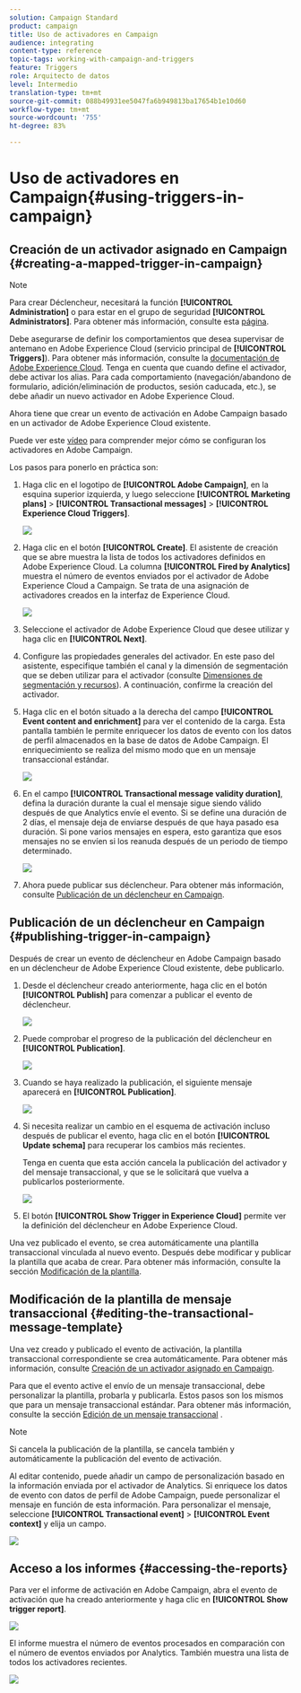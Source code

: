 ```yaml
---
solution: Campaign Standard
product: campaign
title: Uso de activadores en Campaign
audience: integrating
content-type: reference
topic-tags: working-with-campaign-and-triggers
feature: Triggers
role: Arquitecto de datos
level: Intermedio
translation-type: tm+mt
source-git-commit: 088b49931ee5047fa6b949813ba17654b1e10d60
workflow-type: tm+mt
source-wordcount: '755'
ht-degree: 83%

---
```



# Uso de activadores en Campaign{#using-triggers-in-campaign}

## Creación de un activador asignado en Campaign {#creating-a-mapped-trigger-in-campaign}

>[!NOTE]
>
>Para crear Déclencheur, necesitará la función **[!UICONTROL Administration]** o para estar en el grupo de seguridad **[!UICONTROL Administrators]**. Para obtener más información, consulte esta [página](../../administration/using/list-of-roles.md).

Debe asegurarse de definir los comportamientos que desea supervisar de antemano en Adobe Experience Cloud (servicio principal de **[!UICONTROL Triggers]**). Para obtener más información, consulte la [documentación de Adobe Experience Cloud](https://docs.adobe.com/content/help/es-ES/core-services/interface/activation/triggers.html). Tenga en cuenta que cuando define el activador, debe activar los alias. Para cada comportamiento (navegación/abandono de formulario, adición/eliminación de productos, sesión caducada, etc.), se debe añadir un nuevo activador en Adobe Experience Cloud.

Ahora tiene que crear un evento de activación en Adobe Campaign basado en un activador de Adobe Experience Cloud existente.

Puede ver este [vídeo](https://helpx.adobe.com/es/marketing-cloud/how-to/email-marketing.html#step-two) para comprender mejor cómo se configuran los activadores en Adobe Campaign.

Los pasos para ponerlo en práctica son:

1. Haga clic en el logotipo de **[!UICONTROL Adobe Campaign]**, en la esquina superior izquierda, y luego seleccione **[!UICONTROL Marketing plans]** > **[!UICONTROL Transactional messages]** > **[!UICONTROL Experience Cloud Triggers]**.

   ![](assets/remarketing_1.png)

1. Haga clic en el botón **[!UICONTROL Create]**. El asistente de creación que se abre muestra la lista de todos los activadores definidos en Adobe Experience Cloud. La columna **[!UICONTROL Fired by Analytics]** muestra el número de eventos enviados por el activador de Adobe Experience Cloud a Campaign. Se trata de una asignación de activadores creados en la interfaz de Experience Cloud.

   ![](assets/remarketing_2.png)

1. Seleccione el activador de Adobe Experience Cloud que desee utilizar y haga clic en **[!UICONTROL Next]**.
1. Configure las propiedades generales del activador. En este paso del asistente, especifique también el canal y la dimensión de segmentación que se deben utilizar para el activador (consulte [Dimensiones de segmentación y recursos](../../automating/using/query.md#targeting-dimensions-and-resources)). A continuación, confirme la creación del activador.
1. Haga clic en el botón situado a la derecha del campo **[!UICONTROL Event content and enrichment]** para ver el contenido de la carga. Esta pantalla también le permite enriquecer los datos de evento con los datos de perfil almacenados en la base de datos de Adobe Campaign. El enriquecimiento se realiza del mismo modo que en un mensaje transaccional estándar.

   ![](assets/remarketing_3.png)

1. En el campo **[!UICONTROL Transactional message validity duration]**, defina la duración durante la cual el mensaje sigue siendo válido después de que Analytics envíe el evento. Si se define una duración de 2 días, el mensaje deja de enviarse después de que haya pasado esa duración. Si pone varios mensajes en espera, esto garantiza que esos mensajes no se envíen si los reanuda después de un periodo de tiempo determinado.

   ![](assets/remarketing_4.png)

1. Ahora puede publicar sus déclencheur. Para obtener más información, consulte [Publicación de un déclencheur en Campaign](../../integrating/using/using-triggers-in-campaign.md#publishing-trigger-in-campaign).

## Publicación de un déclencheur en Campaign {#publishing-trigger-in-campaign}

Después de crear un evento de déclencheur en Adobe Campaign basado en un déclencheur de Adobe Experience Cloud existente, debe publicarlo.

1. Desde el déclencheur creado anteriormente, haga clic en el botón **[!UICONTROL Publish]** para comenzar a publicar el evento de déclencheur.

   ![](assets/trigger_publish_1.png)

1. Puede comprobar el progreso de la publicación del déclencheur en **[!UICONTROL Publication]**.

   ![](assets/trigger_publish_2.png)

1. Cuando se haya realizado la publicación, el siguiente mensaje aparecerá en **[!UICONTROL Publication]**.

   ![](assets/trigger_publish_3.png)

1. Si necesita realizar un cambio en el esquema de activación incluso después de publicar el evento, haga clic en el botón **[!UICONTROL Update schema]** para recuperar los cambios más recientes.

   Tenga en cuenta que esta acción cancela la publicación del activador y del mensaje transaccional, y que se le solicitará que vuelva a publicarlos posteriormente.

   ![](assets/trigger_publish_4.png)

1. El botón **[!UICONTROL Show Trigger in Experience Cloud]** permite ver la definición del déclencheur en Adobe Experience Cloud.

Una vez publicado el evento, se crea automáticamente una plantilla transaccional vinculada al nuevo evento. Después debe modificar y publicar la plantilla que acaba de crear. Para obtener más información, consulte la sección [Modificación de la plantilla](../../start/using/marketing-activity-templates.md).

## Modificación de la plantilla de mensaje transaccional {#editing-the-transactional-message-template}

Una vez creado y publicado el evento de activación, la plantilla transaccional correspondiente se crea automáticamente. Para obtener más información, consulte [Creación de un activador asignado en Campaign](#creating-a-mapped-trigger-in-campaign).

Para que el evento active el envío de un mensaje transaccional, debe personalizar la plantilla, probarla y publicarla. Estos pasos son los mismos que para un mensaje transaccional estándar. Para obtener más información, consulte la sección [Edición de un mensaje transaccional](../../channels/using/editing-transactional-message.md) .

>[!NOTE]
>
>Si cancela la publicación de la plantilla, se cancela también y automáticamente la publicación del evento de activación.

Al editar contenido, puede añadir un campo de personalización basado en la información enviada por el activador de Analytics. Si enriquece los datos de evento con datos de perfil de Adobe Campaign, puede personalizar el mensaje en función de esta información. Para personalizar el mensaje, seleccione **[!UICONTROL Transactional event]** > **[!UICONTROL Event context]** y elija un campo.

![](assets/remarketing_8.png)

## Acceso a los informes {#accessing-the-reports}

Para ver el informe de activación en Adobe Campaign, abra el evento de activación que ha creado anteriormente y haga clic en **[!UICONTROL Show trigger report]**.

![](assets/remarketing_9.png)

El informe muestra el número de eventos procesados en comparación con el número de eventos enviados por Analytics. También muestra una lista de todos los activadores recientes.

![](assets/trigger_uc_browse_14.png)

